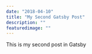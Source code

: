```yaml
---
date: "2018-04-10"
title: "My Second Gatsby Post"
description: ""
featuredimage: ""
---
```


This is my second post in Gatsby
